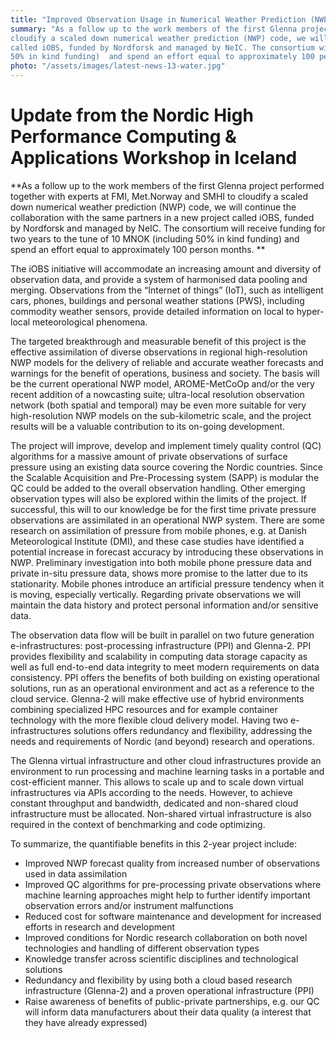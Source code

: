 ```yaml
---
title: "Improved Observation Usage in Numerical Weather Prediction (NWP): the iOBS Project"
summary: "As a follow up to the work members of the first Glenna project performed together with experts at FMI, Met.Norway and SMHI to
cloudify a scaled down numerical weather prediction (NWP) code, we will continue the collaboration with the same partners in a new project
called iOBS, funded by Nordforsk and managed by NeIC. The consortium will receive funding for two years to the tune of 10 MNOK (including
50% in kind funding)  and spend an effort equal to approximately 100 person months. "
photo: "/assets/images/latest-news-13-water.jpg"
---
```


Update from the Nordic High Performance Computing & Applications Workshop in Iceland
===========================

**As a follow up to the work members of the first Glenna project performed together with experts at FMI, Met.Norway and SMHI to cloudify a
scaled down numerical weather prediction (NWP) code, we will continue the collaboration with the same partners in a new project called
iOBS, funded by Nordforsk and managed by NeIC. The consortium will receive funding for two years to the tune of 10 MNOK (including 50% in
kind funding)  and spend an effort equal to approximately 100 person months. **

The iOBS initiative will accommodate an increasing amount and diversity of observation data, and provide a system of harmonised data 
pooling and merging. Observations from the “Internet of things” (IoT), such as intelligent cars, phones, buildings and personal weather 
stations (PWS), including commodity weather sensors, provide detailed information on local to hyper-local meteorological phenomena. 

The targeted breakthrough and measurable benefit of this project is the effective assimilation of diverse observations in regional 
high-resolution NWP models for the delivery of reliable and accurate weather forecasts and warnings for the benefit of operations, 
business and society. The basis will be the current operational NWP model, AROME-MetCoOp and/or the very recent addition of a nowcasting
suite; ultra-local resolution observation network (both spatial and temporal) may be even more suitable for very high-resolution NWP
models on the sub-kilometric scale, and the project results will be a valuable contribution to its on-going development.

The project will improve, develop and implement timely quality control (QC) algorithms for a massive amount of private observations of
surface pressure using an existing data source covering the Nordic countries. Since the Scalable Acquisition and Pre-Processing system
(SAPP) is modular the QC could be added to the overall observation handling. Other emerging observation types will also be explored
within the limits of the project. If successful, this will to our knowledge be for the first time private pressure observations are 
assimilated in an operational NWP system. There are some research on assimilation of pressure from mobile phones, e.g. at Danish
Meteorological Institute (DMI), and these case studies have identified a potential increase in forecast accuracy by introducing these 
observations in NWP. Preliminary investigation into both mobile phone pressure data and private in-situ pressure data, shows more 
promise to the latter due to its stationarity. Mobile phones introduce an artificial pressure tendency when it is moving, especially 
vertically. Regarding private observations we will maintain the data history and protect personal information and/or sensitive data.  

The observation data flow will be built in parallel on two future generation e-infrastructures: post-processing infrastructure (PPI) 
and Glenna-2. PPI provides flexibility and scalability in computing data storage capacity as well as full end-to-end data integrity to 
meet modern requirements on data consistency. PPI offers the benefits of both building on existing operational solutions, run as an
operational environment and act as a reference to the cloud service. Glenna-2 will make effective use of hybrid environments combining
specialized HPC resources and for example container technology with the more flexible cloud delivery model. Having two e-infrastructures
solutions offers redundancy and flexibility, addressing the needs and requirements of Nordic (and beyond) research and operations.  

The Glenna virtual infrastructure and other cloud infrastructures provide an environment to run processing and machine learning tasks
in a portable and cost-efficient manner. This allows to scale up and to scale down virtual infrastructures via APIs according to the
needs. However, to achieve constant throughput and bandwidth, dedicated and non-shared cloud infrastructure must be allocated. 
Non-shared virtual infrastructure is also required in the context of benchmarking and code optimizing. 

To summarize, the quantifiable benefits in this 2-year project include: 
- Improved NWP forecast quality from increased number of observations used in data assimilation 
- Improved QC algorithms for pre-processing private observations where machine learning approaches might help to further identify important observation errors and/or instrument malfunctions
- Reduced cost for software maintenance and development for increased efforts in research and development
- Improved conditions for Nordic research collaboration on both novel technologies and handling of different observation types
- Knowledge transfer across scientific disciplines and technological solutions  
- Redundancy and flexibility by using both a cloud based research infrastructure (Glenna-2) and a proven operational infrastructure (PPI)
- Raise awareness of benefits of public-private partnerships, e.g. our QC will inform data manufacturers about their data quality (a interest that they have already expressed)

